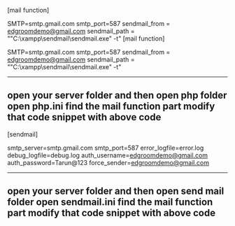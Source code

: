 [mail function]

SMTP=smtp.gmail.com
smtp_port=587
sendmail_from = edgroomdemo@gmail.com
sendmail_path = "\"C:\xampp\sendmail\sendmail.exe\" -t"
[mail function]

SMTP=smtp.gmail.com
smtp_port=587
sendmail_from = edgroomdemo@gmail.com
sendmail_path = "\"C:\xampp\sendmail\sendmail.exe\" -t"


---------------------------------------------------------------------------------------------------------------------------------------------------------
open your server folder and then open php folder
open php.ini
find the mail function part
modify that code snippet with above code
---------------------------------------------------------------------------------------------------------------------------------------------------------

[sendmail]

smtp_server=smtp.gmail.com
smtp_port=587
error_logfile=error.log
debug_logfile=debug.log
auth_username=edgroomdemo@gmail.com
auth_password=Tarun@123
force_sender=edgroomdemo@gmail.com

------------------------------------------------------------------------------------------------------------------------------------------------------
open your server folder and then open send mail folder
open sendmail.ini
find the mail function part
modify that code snippet with above code
------------------------------------------------------------------------------------------------------------------------------------------------------
